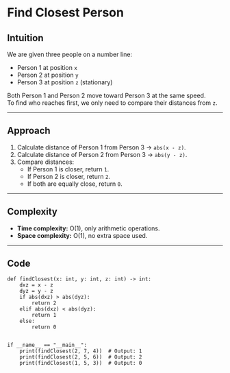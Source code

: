 # Find Closest Person

## Intuition

We are given three people on a number line:

- Person 1 at position `x`
- Person 2 at position `y`
- Person 3 at position `z` (stationary)

Both Person 1 and Person 2 move toward Person 3 at the same speed.  
To find who reaches first, we only need to compare their distances from `z`.

---

## Approach

1. Calculate distance of Person 1 from Person 3 → `abs(x - z)`.
2. Calculate distance of Person 2 from Person 3 → `abs(y - z)`.
3. Compare distances:
   - If Person 1 is closer, return `1`.
   - If Person 2 is closer, return `2`.
   - If both are equally close, return `0`.

---

## Complexity

- **Time complexity:** O(1), only arithmetic operations.
- **Space complexity:** O(1), no extra space used.

---

## Code

```
def findClosest(x: int, y: int, z: int) -> int:
    dxz = x - z
    dyz = y - z
    if abs(dxz) > abs(dyz):
        return 2
    elif abs(dxz) < abs(dyz):
        return 1
    else:
        return 0


if __name__ == "__main__":
    print(findClosest(2, 7, 4))  # Output: 1
    print(findClosest(2, 5, 6))  # Output: 2
    print(findClosest(1, 5, 3))  # Output: 0
```
